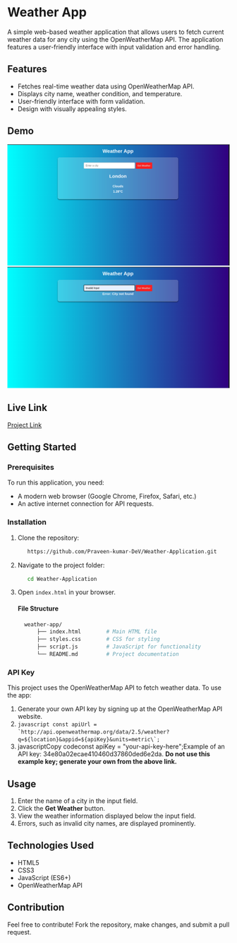 # Weather App

A simple web-based weather application that allows users to fetch current weather data for any city using the OpenWeatherMap API. The application features a user-friendly interface with input validation and error handling.

## Features

- Fetches real-time weather data using OpenWeatherMap API.
- Displays city name, weather condition, and temperature.
- User-friendly interface with form validation.
- Design with visually appealing styles.

## Demo

![Weather App Screenshot](/ScreenShots/Screenshot-1.png)
![Weather App Screenshot](/ScreenShots/Screenshot-2.png)

## Live Link
[Project Link](https://679b407df0f7d49c206f8799--frabjous-platypus-7668e8.netlify.app/)

## Getting Started

### Prerequisites

To run this application, you need:

- A modern web browser (Google Chrome, Firefox, Safari, etc.)
- An active internet connection for API requests.

### Installation

1. Clone the repository:

   ```bash
      https://github.com/Praveen-kumar-DeV/Weather-Application.git
   ```

2. Navigate to the project folder:

   ```bash
      cd Weather-Application
   ```

3. Open `index.html` in your browser.
   #### File Structure
   ```bash
     weather-app/
         ├── index.html        # Main HTML file
         ├── styles.css        # CSS for styling
         ├── script.js         # JavaScript for functionality
         └── README.md         # Project documentation
   ```

### API Key

This project uses the OpenWeatherMap API to fetch weather data. To use the app:

1.  Generate your own API key by signing up at the OpenWeatherMap API website.
2.  `` javascript const apiUrl = `http://api.openweathermap.org/data/2.5/weather?q=${location}&appid=${apiKey}&units=metric\`;  ``
3.  javascriptCopy codeconst apiKey = "your-api-key-here";Example of an API key: 34e80a02ecae410460d37860ded6e2da. **Do not use this example key; generate your own from the above link.**

## Usage

1.  Enter the name of a city in the input field.
2.  Click the **Get Weather** button.
3.  View the weather information displayed below the input field.
4.  Errors, such as invalid city names, are displayed prominently.

## Technologies Used

- HTML5
- CSS3
- JavaScript (ES6+)
- OpenWeatherMap API

## Contribution

Feel free to contribute! Fork the repository, make changes, and submit a pull request.
